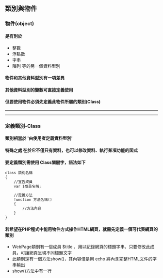 ## 類別與物件

### 物件(object)
#### 是有別於
* 整數
* 浮點數
* 字串
* 陣列 等的另一個資料型別

#### 物件和其他資料型別有一項差異
#### 其他資料型別的變數可直接定義使用
#### 但要使用物件必須先定義此物件所屬的類別(Class)

***
***

### 定義類別-Class
#### 類別相當於 '由使用者定義資料型別'
#### 特殊之處 在於它不僅只有資料，也可以修改資料、執行某項功能的函式

#### 要定義類別需使用 Class關鍵字，語法如下
```html
class 類別名稱
{
	//宣告成員
	var $成員名稱;

	//定義方法
	function 方法名稱()
	{
		//方法內容
	}
}
```
#### 若希望在PHP程式中能用物件方式操作HTML網頁，就需先定義一個可代表網頁的類別
* WebPage類別有一個成員 $title ，用以紀錄網頁的標題字串，只要修改此成員，可讓網頁呈現不同標題文字
* 此類別還有一個方法show()，其內容僅是用 echo 將內含完整HTML文件的字串輸出
* show()方法中有一行 <title>$tihs->title</title> ，其中$tihs->title 是在方法中存取成員的特殊表示法
```
<?php
	//定義類別，類別名稱為 WebPage
	class WebPage
	{
		//儲存網頁標題成員
		var $title;

		//顯示網頁的方法
		function show()
		{
			//用heredoc語法定義的網頁內容
			echo <<< HTML_TEXT
			<!DOCTYPE html>
			<html>
			<head>
			<title>$tihs->title</title>
			</head>
			<body>
				<p>WebPage 類別</p>
			</body>
			</html>
	HTML_TEXT;		
		}
	}
	//整個類別定義都放在一對大括弧中
?>
```

***
***

### 使用物件	
* 定義好類別，即可用它產生物件，並使用其方法操作物件

### 產生物件
#### 要產生物件需使用 new 指令，語法如下
```
$物件名稱 = new 類別名稱();
```

***

#### 類別是一種 '自訂的資料型別' ，定義好類別後，可用它產生物件變數，物件也是變數，其命名規則與一班變數相同
#### 例如用上方WebPage類別產生物件，可寫成
```
$obj1 = new WebPage();
$obj2 = new WebPage();
```
#### 兩個整數變數就算其值相同，但也是各自獨立的兩個變數
#### 其成員的值可各不相同，也可隨意呼叫不同方法 '操作' 物件

***

### 存取成員及呼叫方法
#### 要用物件變數存取成員或呼叫方法，需使用 -> 運算子，後面接上成員名稱或要呼叫的方法名稱，如：
```
//將 $obj 物件的 title 成員值設為"新標題"
$obj -> title = "新標題";
//以 $obj 物件呼叫show()方法
$obj -> show();
```
#### 存取成員時須注意，只需指定成員名稱即可，無須加上 $ 符號
#### 若寫成 $obj -> $title 會視為錯誤
